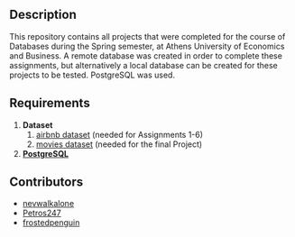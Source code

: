 ## Description
This repository contains all projects that were completed for the course of Databases during the Spring semester, at Athens University of Economics and Business.
A remote database was created in order to complete these assignments, but alternatively a local database can be created for these projects to be 
tested. PostgreSQL was used.


## Requirements

1. **Dataset**
   1. [airbnb dataset]() (needed for Αssignments 1-6)
   2. [movies dataset]() (needed for the final Project)
2. [**PostgreSQL**](https://www.postgresql.org/)

## Contributors
* [nevwalkalone](https://github.com/nevwalkalone)
* [Petros247](https://github.com/Petros247)
* [frostedpenguin](https://github.com/frostedpenguin)
